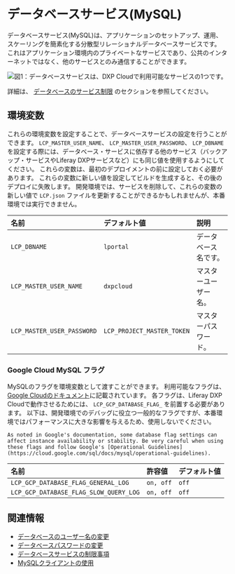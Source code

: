 # データベースサービス(MySQL)

データベースサービス(MySQL)は、アプリケーションのセットアップ、運用、スケーリングを簡素化する分散型リレーショナルデータベースサービスです。 これはアプリケーション環境内のプライベートなサービスであり、公共のインターネットではなく、他のサービスとのみ通信することができます。

![図1：データベースサービスは、DXP Cloudで利用可能なサービスの1つです。](./database-service/images/01.png)

詳細は、 [データベースのサービス制限](../../reference/dxp-cloud-limitations.md#database-service) のセクションを参照してください。

## 環境変数

これらの環境変数を設定することで、データベースサービスの設定を行うことができます。 `LCP_MASTER_USER_NAME`、 `LCP_MASTER_USER_PASSWORD`、 `LCP_DBNAME`を設定する際には、データベース・サービスに依存する他のサービス（バックアップ・サービスやLiferay DXPサービスなど）にも同じ値を使用するようにしてください。 これらの変数は、最初のデプロイメントの前に設定しておく必要があります。 これらの変数に新しい値を設定してビルドを生成すると、その後のデプロイに失敗します。 開発環境では、サービスを削除して、これらの変数の新しい値で `LCP.json` ファイルを更新することができるかもしれませんが、本番環境では実行できません。

| 名前                         | デフォルト値                     | 説明         |
| :--- | :--- | :--- |
| `LCP_DBNAME`               | `lportal`                  | データベース名です。 |
| `LCP_MASTER_USER_NAME`     | `dxpcloud`                 | マスターユーザー名。 |
| `LCP_MASTER_USER_PASSWORD` | `LCP_PROJECT_MASTER_TOKEN` | マスターパスワード。 |

### Google Cloud MySQL フラグ

MySQLのフラグを環境変数として渡すことができます。 利用可能なフラグは、 [Google Cloudのドキュメント](https://cloud.google.com/sql/docs/mysql/flags)に記載されています。 各フラグは、Liferay DXP Cloudで動作させるためには、 `LCP_GCP_DATABASE_FLAG_` を前置する必要があります。 以下は、開発環境でのデバッグに役立つ一般的なフラグですが、本番環境ではパフォーマンスに大きな影響を与えるため、使用しないでください。

```{warning}
As noted in Google's documentation, some database flag settings can affect instance availability or stability. Be very careful when using these flags and follow Google's [Operational Guidelines](https://cloud.google.com/sql/docs/mysql/operational-guidelines).
```

| 名前                                     | 許容値       | デフォルト値 |
| :--- | :--- | :--- |
| `LCP_GCP_DATABASE_FLAG_GENERAL_LOG`    | `on, off` | `off`  |
| `LCP_GCP_DATABASE_FLAG_SLOW_QUERY_LOG` | `on, off` | `off`  |

## 関連情報

  - [データベースのユーザー名の変更](./changing-your-database-username.md)
  - [データベースパスワードの変更](./changing-your-database-password.md)
  - [データベースサービスの制限事項](../../reference/dxp-cloud-limitations.md#database-service)
  - [MySQLクライアントの使用](../../using-the-liferay-dxp-service/using-the-mysql-client.md)
